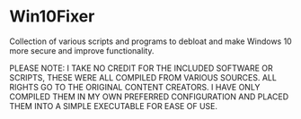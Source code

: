 # Win10Fixer
Collection of various scripts and programs to debloat and make Windows 10 more secure and improve functionality.


PLEASE NOTE:
I TAKE NO CREDIT FOR THE INCLUDED SOFTWARE OR SCRIPTS, THESE WERE ALL COMPILED FROM VARIOUS SOURCES. ALL RIGHTS GO TO THE ORIGINAL CONTENT CREATORS. I HAVE ONLY COMPILED THEM IN MY OWN PREFERRED CONFIGURATION AND PLACED THEM INTO A SIMPLE EXECUTABLE FOR EASE OF USE.

